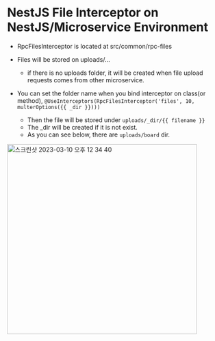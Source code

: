 # NestJS File Interceptor on NestJS/Microservice Environment

* RpcFilesInterceptor is located at src/common/rpc-files

* Files will be stored on uploads/...

  - if there is no uploads folder, it will be created when file upload requests comes from other microservice.

* You can set the folder name when you bind interceptor on class(or method), `@UseInterceptors(RpcFilesInterceptor('files', 10, multerOptions({{ _dir }})))`
  - Then the file will be stored under `uploads/_dir/{{ filename }}`
  - The \_dir will be created if it is not exist.
  - As you can see below, there are `uploads/board` dir.
<img width="443" alt="스크린샷 2023-03-10 오후 12 34 40" src="https://user-images.githubusercontent.com/65178775/224216781-3af2edab-ed6a-4c6c-894e-e594169e6755.png">

